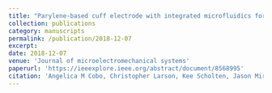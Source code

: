 ```yaml
---
title: "Parylene-based cuff electrode with integrated microfluidics for peripheral nerve recording, stimulation, and drug delivery"
collection: publications
category: manuscripts
permalink: /publication/2018-12-07
excerpt: 
date: 2018-12-07
venue: 'Journal of microelectromechanical systems'
paperurl: 'https://ieeexplore.ieee.org/abstract/document/8568995'
citation: 'Angelica M Cobo, Christopher Larson, Kee Scholten, Jason Miranda, Sahar Elyahoodayan, Dong Song, Victor Pikov, Ellis Meng. (2018). &quot;Parylene-based cuff electrode with integrated microfluidics for peripheral nerve recording, stimulation, and drug delivery.&quot; <i>Journal of microelectromechanical systems</i>. 28(1).'
---
```

<!--The contents above will be part of a list of publications, if the user clicks the link for the publication than the contents of section will be rendered as a full page, allowing you to provide more information about the paper for the reader. When publications are displayed as a single page, the contents of the above "citation" field will automatically be included below this section in a smaller font.-->

